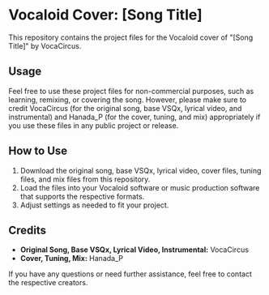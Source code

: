 # Vocaloid Cover: [Song Title]

This repository contains the project files for the Vocaloid cover of "[Song Title]" by VocaCircus.

## Usage

Feel free to use these project files for non-commercial purposes, such as learning, remixing, or covering the song. However, please make sure to credit VocaCircus (for the original song, base VSQx, lyrical video, and instrumental) and Hanada_P (for the cover, tuning, and mix) appropriately if you use these files in any public project or release.

## How to Use

1. Download the original song, base VSQx, lyrical video, cover files, tuning files, and mix files from this repository.
2. Load the files into your Vocaloid software or music production software that supports the respective formats.
3. Adjust settings as needed to fit your project.

## Credits

- **Original Song, Base VSQx, Lyrical Video, Instrumental:** VocaCircus
- **Cover, Tuning, Mix:** Hanada_P

If you have any questions or need further assistance, feel free to contact the respective creators.
